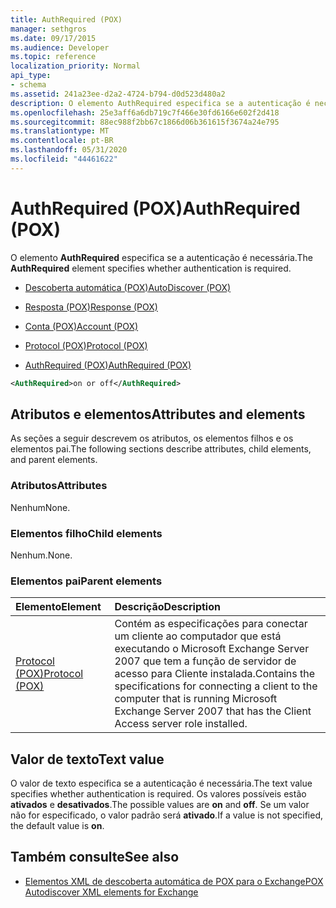 ```yaml
---
title: AuthRequired (POX)
manager: sethgros
ms.date: 09/17/2015
ms.audience: Developer
ms.topic: reference
localization_priority: Normal
api_type:
- schema
ms.assetid: 241a23ee-d2a2-4724-b794-d0d523d480a2
description: O elemento AuthRequired especifica se a autenticação é necessária.
ms.openlocfilehash: 25e3aff6a6db719c7f466e30fd6166e602f2d418
ms.sourcegitcommit: 88ec988f2bb67c1866d06b361615f3674a24e795
ms.translationtype: MT
ms.contentlocale: pt-BR
ms.lasthandoff: 05/31/2020
ms.locfileid: "44461622"
---
```

# <a name="authrequired-pox"></a><span data-ttu-id="aca8c-103">AuthRequired (POX)</span><span class="sxs-lookup"><span data-stu-id="aca8c-103">AuthRequired (POX)</span></span>

<span data-ttu-id="aca8c-104">O elemento **AuthRequired** especifica se a autenticação é necessária.</span><span class="sxs-lookup"><span data-stu-id="aca8c-104">The **AuthRequired** element specifies whether authentication is required.</span></span> 
  
- [<span data-ttu-id="aca8c-105">Descoberta automática (POX)</span><span class="sxs-lookup"><span data-stu-id="aca8c-105">AutoDiscover (POX)</span></span>](autodiscover-pox.md)
  
- [<span data-ttu-id="aca8c-106">Resposta (POX)</span><span class="sxs-lookup"><span data-stu-id="aca8c-106">Response (POX)</span></span>](response-pox.md)
  
- [<span data-ttu-id="aca8c-107">Conta (POX)</span><span class="sxs-lookup"><span data-stu-id="aca8c-107">Account (POX)</span></span>](account-pox.md)
  
- [<span data-ttu-id="aca8c-108">Protocol (POX)</span><span class="sxs-lookup"><span data-stu-id="aca8c-108">Protocol (POX)</span></span>](protocol-pox.md)
  
- [<span data-ttu-id="aca8c-109">AuthRequired (POX)</span><span class="sxs-lookup"><span data-stu-id="aca8c-109">AuthRequired (POX)</span></span>](authrequired-pox.md)
  
```xml
<AuthRequired>on or off</AuthRequired>
```

## <a name="attributes-and-elements"></a><span data-ttu-id="aca8c-110">Atributos e elementos</span><span class="sxs-lookup"><span data-stu-id="aca8c-110">Attributes and elements</span></span>

<span data-ttu-id="aca8c-111">As seções a seguir descrevem os atributos, os elementos filhos e os elementos pai.</span><span class="sxs-lookup"><span data-stu-id="aca8c-111">The following sections describe attributes, child elements, and parent elements.</span></span>
  
### <a name="attributes"></a><span data-ttu-id="aca8c-112">Atributos</span><span class="sxs-lookup"><span data-stu-id="aca8c-112">Attributes</span></span>

<span data-ttu-id="aca8c-113">Nenhum</span><span class="sxs-lookup"><span data-stu-id="aca8c-113">None.</span></span>
  
### <a name="child-elements"></a><span data-ttu-id="aca8c-114">Elementos filho</span><span class="sxs-lookup"><span data-stu-id="aca8c-114">Child elements</span></span>

<span data-ttu-id="aca8c-115">Nenhum.</span><span class="sxs-lookup"><span data-stu-id="aca8c-115">None.</span></span>
  
### <a name="parent-elements"></a><span data-ttu-id="aca8c-116">Elementos pai</span><span class="sxs-lookup"><span data-stu-id="aca8c-116">Parent elements</span></span>

|<span data-ttu-id="aca8c-117">**Elemento**</span><span class="sxs-lookup"><span data-stu-id="aca8c-117">**Element**</span></span>|<span data-ttu-id="aca8c-118">**Descrição**</span><span class="sxs-lookup"><span data-stu-id="aca8c-118">**Description**</span></span>|
|:-----|:-----|
|[<span data-ttu-id="aca8c-119">Protocol (POX)</span><span class="sxs-lookup"><span data-stu-id="aca8c-119">Protocol (POX)</span></span>](protocol-pox.md) <br/> |<span data-ttu-id="aca8c-120">Contém as especificações para conectar um cliente ao computador que está executando o Microsoft Exchange Server 2007 que tem a função de servidor de acesso para Cliente instalada.</span><span class="sxs-lookup"><span data-stu-id="aca8c-120">Contains the specifications for connecting a client to the computer that is running Microsoft Exchange Server 2007 that has the Client Access server role installed.</span></span>  <br/> |
   
## <a name="text-value"></a><span data-ttu-id="aca8c-121">Valor de texto</span><span class="sxs-lookup"><span data-stu-id="aca8c-121">Text value</span></span>

<span data-ttu-id="aca8c-122">O valor de texto especifica se a autenticação é necessária.</span><span class="sxs-lookup"><span data-stu-id="aca8c-122">The text value specifies whether authentication is required.</span></span> <span data-ttu-id="aca8c-123">Os valores possíveis estão **ativados** e **desativados**.</span><span class="sxs-lookup"><span data-stu-id="aca8c-123">The possible values are **on** and **off**.</span></span> <span data-ttu-id="aca8c-124">Se um valor não for especificado, o valor padrão será **ativado**.</span><span class="sxs-lookup"><span data-stu-id="aca8c-124">If a value is not specified, the default value is **on**.</span></span> 
  
## <a name="see-also"></a><span data-ttu-id="aca8c-125">Também consulte</span><span class="sxs-lookup"><span data-stu-id="aca8c-125">See also</span></span>

- [<span data-ttu-id="aca8c-126">Elementos XML de descoberta automática de POX para o Exchange</span><span class="sxs-lookup"><span data-stu-id="aca8c-126">POX Autodiscover XML elements for Exchange</span></span>](pox-autodiscover-xml-elements-for-exchange.md)

